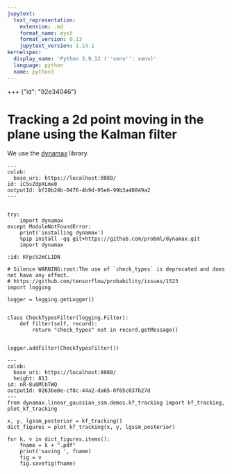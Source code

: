 ```yaml
---
jupytext:
  text_representation:
    extension: .md
    format_name: myst
    format_version: 0.13
    jupytext_version: 1.14.1
kernelspec:
  display_name: 'Python 3.9.12 (''venv'': venv)'
  language: python
  name: python3
---
```


+++ {"id": "92e34046"}

# Tracking a 2d point moving in the plane using the Kalman filter

We use the [dynamax](https://github.com/probml/dynamax/blob/main/dynamax/) library.

```{code-cell} ipython3
---
colab:
  base_uri: https://localhost:8080/
id: iCSsZdpXLme0
outputId: bf28b24b-0476-4b9d-95e6-99b3a40849a2
---


try:
    import dynamax
except ModuleNotFoundError:
    print('installing dynamax')
    %pip install -qq git+https://github.com/probml/dynamax.git
    import dynamax
```

```{code-cell} ipython3
:id: KFpcV2mCL1DN

# Silence WARNING:root:The use of `check_types` is deprecated and does not have any effect.
# https://github.com/tensorflow/probability/issues/1523
import logging

logger = logging.getLogger()


class CheckTypesFilter(logging.Filter):
    def filter(self, record):
        return "check_types" not in record.getMessage()


logger.addFilter(CheckTypesFilter())
```

```{code-cell} ipython3
---
colab:
  base_uri: https://localhost:8080/
  height: 813
id: nR-8u6MlhTWQ
outputId: 0263be0e-cf8c-44a2-da65-0f65c037b27d
---
from dynamax.linear_gaussian_ssm.demos.kf_tracking import kf_tracking, plot_kf_tracking

x, y, lgssm_posterior = kf_tracking()
dict_figures = plot_kf_tracking(x, y, lgssm_posterior)

for k, v in dict_figures.items():
    fname = k + ".pdf"
    print('saving ', fname)
    fig = v
    fig.savefig(fname)
```
